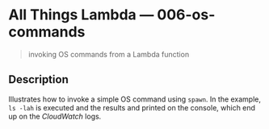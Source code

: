 # All Things Lambda &mdash; 006-os-commands
> invoking OS commands from a Lambda function

## Description
Illustrates how to invoke a simple OS command using `spawn`. In the example, `ls -lah` is executed and the results and printed on the console, which end up on the *CloudWatch* logs.
